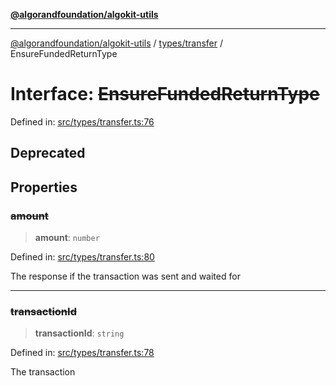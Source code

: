 [**@algorandfoundation/algokit-utils**](../../../README.md)

***

[@algorandfoundation/algokit-utils](../../../README.md) / [types/transfer](../README.md) / EnsureFundedReturnType

# Interface: ~~EnsureFundedReturnType~~

Defined in: [src/types/transfer.ts:76](https://github.com/algorandfoundation/algokit-utils-ts/blob/main/src/types/transfer.ts#L76)

## Deprecated

## Properties

### ~~amount~~

> **amount**: `number`

Defined in: [src/types/transfer.ts:80](https://github.com/algorandfoundation/algokit-utils-ts/blob/main/src/types/transfer.ts#L80)

The response if the transaction was sent and waited for

***

### ~~transactionId~~

> **transactionId**: `string`

Defined in: [src/types/transfer.ts:78](https://github.com/algorandfoundation/algokit-utils-ts/blob/main/src/types/transfer.ts#L78)

The transaction
